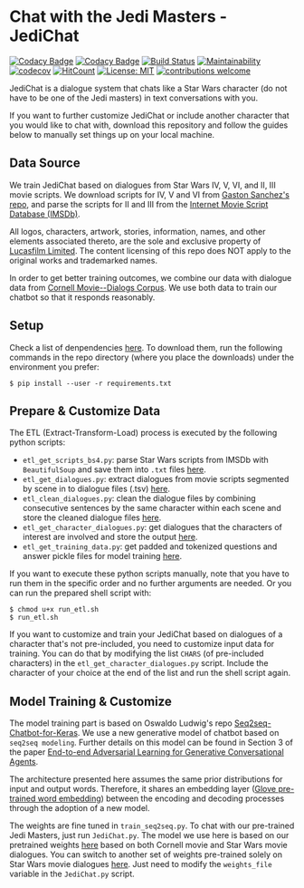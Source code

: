 # Chat with the Jedi Masters - JediChat

[![Codacy Badge](https://api.codacy.com/project/badge/Grade/c1997cf03119405d9ccb17bfd9fbf373)](https://app.codacy.com/app/kunyuhe/Star-Wars-Chat-Bot?utm_source=github.com&utm_medium=referral&utm_content=KunyuHe/Star-Wars-Chat-Bot&utm_campaign=Badge_Grade_Dashboard)
[![Codacy Badge](https://api.codacy.com/project/badge/Grade/c1997cf03119405d9ccb17bfd9fbf373)](https://app.codacy.com/app/kunyuhe/Star-Wars-Chat-Bot?utm_source=github.com&utm_medium=referral&utm_content=KunyuHe/Star-Wars-Chat-Bot&utm_campaign=Badge_Grade_Dashboard)
[![Build Status](https://travis-ci.com/KunyuHe/Star-Wars-Chat-Bot.svg?branch=master)](https://travis-ci.com/KunyuHe/Star-Wars-Chat-Bot) [![Maintainability](https://api.codeclimate.com/v1/badges/51bb1108bff035ba0a56/maintainability)](https://codeclimate.com/github/KunyuHe/Star-Wars-Chat-Bot/maintainability) [![codecov](https://codecov.io/gh/KunyuHe/Star-Wars-Chat-Bot/branch/master/graph/badge.svg)](https://codecov.io/gh/KunyuHe/Star-Wars-Chat-Bot) [![HitCount](http://hits.dwyl.io/KunyuHe/Star-Wars-Chat-Bot.svg)](http://hits.dwyl.io/KunyuHe/Star-Wars-Chat-Bot) [![License: MIT](https://img.shields.io/badge/License-MIT-yellow.svg)](https://opensource.org/licenses/MIT) [![contributions welcome](https://img.shields.io/badge/contributions-welcome-brightgreen.svg?style=flat)](https://github.com/dwyl/esta/issues)

JediChat is a dialogue system that chats like a Star Wars character (do not have to be one of the Jedi masters) in text conversations with you.

If you want to further customize JediChat or include another character that you would like to chat with, download this repository and follow the guides below to manually set things up on your local machine.

## Data Source

We train JediChat based on dialogues from Star Wars IV, V, VI, and II, III movie scripts. We download scripts for IV, V and VI from [Gaston Sanchez's repo](https://github.com/gastonstat/StarWars/tree/master/Text_files), and parse the scripts for II and III from the [Internet Movie Script Database (IMSDb)](https://www.imsdb.com/).

All logos, characters, artwork, stories, information, names, and other elements associated thereto, are the sole and exclusive property of [Lucasfilm Limited](https://www.lucasfilm.com/). The content licensing of this repo does NOT apply to the original works and trademarked names.

In order to get better training outcomes, we combine our data with dialogue data from [Cornell Movie--Dialogs Corpus](https://www.cs.cornell.edu/~cristian/Cornell_Movie-Dialogs_Corpus.html). We use both data to train our chatbot so that it responds reasonably.

## Setup

Check a list of denpendencies [here](https://github.com/KunyuHe/Star-Wars-Chat-Bot/network/dependencies). To download them, run the following commands in the repo directory (where you place the downloads) under the environment you prefer:

```(bash)
$ pip install --user -r requirements.txt
```

## Prepare & Customize Data

The ETL (Extract-Transform-Load) process is executed by the following python scripts:

*   `etl_get_scripts_bs4.py`: parse Star Wars scripts from IMSDb with `BeautifulSoup` and save them into `.txt` files [here](https://github.com/KunyuHe/Star-Wars-Chat-Bot/tree/master/%5BStar-Wars-Chat-Bot%5Ddata/Scripts).
*   `etl_get_dialogues.py`: extract dialogues from movie scripts segmented by scene in to dialogue files (.tsv) [here](https://github.com/KunyuHe/Star-Wars-Chat-Bot/tree/master/%5BStar-Wars-Chat-Bot%5Ddata/Dialogues).
*   `etl_clean_dialogues.py`: clean the dialogue files by combining consecutive sentences by the same character within each scene and store the cleaned dialogue files [here](https://github.com/KunyuHe/Star-Wars-Chat-Bot/tree/master/%5BStar-Wars-Chat-Bot%5Ddata/CleanDialogues).
*   `etl_get_character_dialogues.py`: get dialogues that the characters of interest are involved and store the output [here](https://github.com/KunyuHe/Star-Wars-Chat-Bot/tree/master/%5BStar-Wars-Chat-Bot%5Ddata/ByCharacter).
*   `etl_get_training_data.py`: get padded and tokenized questions and answer pickle files for model training [here](https://github.com/KunyuHe/Star-Wars-Chat-Bot/tree/master/%5BStar-Wars-Chat-Bot%5Dtrain/temp).

If you want to execute these python scripts manually, note that you have to run them in the specific order and no further arguments are needed. Or you can run the prepared shell script with:

```(bash)
$ chmod u+x run_etl.sh
$ run_etl.sh
```

If you want to customize and train your JediChat based on dialogues of a character that's not pre-included, you need to customize input data for training. You can do that by modifying the list `CHARS` (of pre-included characters) in the `etl_get_character_dialogues.py` script. Include the character of your choice at the end of the list and run the shell script again.

## Model Training & Customize

The model training part is based on Oswaldo Ludwig's repo [Seq2seq-Chatbot-for-Keras](https://github.com/oswaldoludwig/Seq2seq-Chatbot-for-Keras). We use a new generative model of chatbot based on `seq2seq modeling`. Further details on this model can be found in Section 3 of the paper [End-to-end Adversarial Learning for Generative Conversational Agents](https://www.researchgate.net/publication/321347271_End-to-end_Adversarial_Learning_for_Generative_Conversational_Agents).

The architecture presented here assumes the same prior distributions for input and output words. Therefore, it shares an embedding layer ([Glove pre-trained word embedding](https://nlp.stanford.edu/projects/glove/?fbclid=IwAR1JVmPTDh37oXeHvdXtyqIEeFd7vcZoaideVsOHK4pnod6rXNGM71NL-8E)) between the encoding and decoding processes through the adoption of a new model.

The weights are fine tuned in `train_seq2seq.py`. To chat with our pre-trained Jedi Masters, just run `JediChat.py`. The model we use here is based on our pretrained weights [here](https://www.dropbox.com/s/ss8nnkfzgwazfyy/JediChatPreTrained.h5?dl=0) based on both Cornell movie and Star Wars movie dialogues. You can switch to another set of weights pre-trained solely on Star Wars movie dialogues [here](https://drive.google.com/drive/folders/1URT-lZdYWQWTLFuR3oSC09EKkHCBrcI7?usp=sharing). Just need to modify the `weights_file` variable in the `JediChat.py` script.
